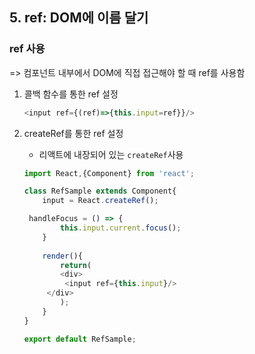 ## 5. ref: DOM에 이름 달기

### ref 사용

=> 컴포넌트 내부에서 DOM에 직접 접근해야 할 때 ref를 사용함

1. 콜백 함수를 통한 ref 설정

   ```javascript
   <input ref={(ref)=>{this.input=ref}}/>
   ```

2. createRef를 통한 ref 설정

   - 리액트에 내장되어 있는 `createRef`사용

   ```javascript
   import React,{Component} from 'react';
   
   class RefSample extends Component{
       input = React.createRef();
   
   	handleFocus = () => {
           this.input.current.focus();
       }
       
       render(){
           return(
           <div>
           	<input ref={this.input}/>
   		</div>
           );
       }
   }
   
   export default RefSample;
   ```

   